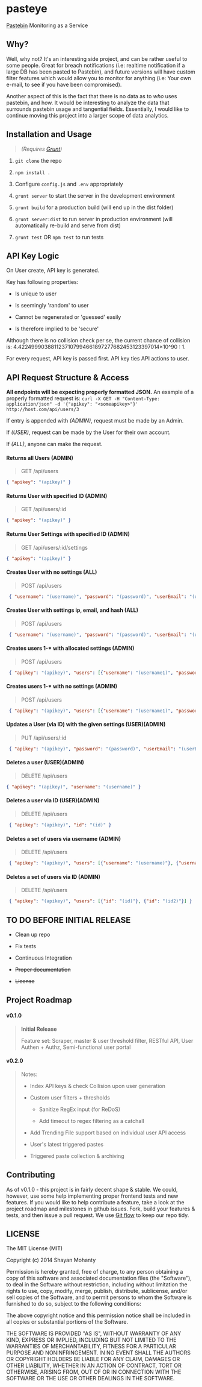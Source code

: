 pasteye
=======

[Pastebin](http://www.pastebin.com) Monitoring as a Service

## Why?

Well, why not? It's an interesting side project, and can be rather useful to some people. Great for breach notifications (i.e: realtime notification if a large DB has been pasted to Pastebin), and future versions will have custom filter features which would allow you to monitor for anything (i.e: Your own e-mail, to see if you have been compromised). 

Another aspect of this is the fact that there is no data as to *who* uses pastebin, and how. It would be interesting to analyze the data that surrounds pastebin usage and tangential fields. Essentially, I would like to continue moving this project into a larger scope of data analytics. 

## Installation and Usage

> *(Requires [Grunt](http://gruntjs.com/))*

1. `git clone` the repo

2. `npm install .`

3. Configure `config.js` and `.env` appropriately

4. `grunt server` to start the server in the development environment

5. `grunt build` for a production build (will end up in the dist folder)

6. `grunt server:dist` to run server in production environment (will automatically re-build and serve from dist)

7. `grunt test` OR `npm test` to run tests

## API Key Logic

On User create, API key is generated.

Key has following properties:

+ Is unique to user

+ Is seemingly 'random' to user

+ Cannot be regenerated or 'guessed' easily

+ Is therefore implied to be 'secure'

Although there is no collision check per se, the current chance of collision is: 4.4224999038811237107994661897277682453123397014×10^90 : 1.

For every request, API key is passed first. API key ties API actions to user.

## API Request Structure & Access

 **All endpoints will be expecting properly formatted JSON.**
 An example of a properly formatted request is: `curl -X GET -H "Content-Type: application/json" -d '{"apikey": "<someapikey>"}' http://host.com/api/users/3`

 If entry is appended with *(ADMIN)*, request must be made by an Admin. 

 If *(USER)*, request can be made by the User for their own account. 

 If *(ALL)*, anyone can make the request.

#### Returns all Users (ADMIN)

>GET /api/users 
```json
{ "apikey": "(apikey)" }
```


#### Returns User with specified ID (ADMIN)

>GET /api/users/:id
 ```json
 { "apikey": "(apikey)" }
 ```

#### Returns User Settings with specified ID (ADMIN)

>GET /api/users/:id/settings 
```json
{ "apikey": "(apikey)" }
```

#### Creates User with no settings (ALL)

>POST /api/users
```json
 { "username": "(username)", "password": "(password)", "userEmail": "(userEmail)" }
 ```

#### Creates User with settings ip, email, and hash (ALL)

>POST /api/users
```json
 { "username": "(username)", "password": "(password)", "userEmail": "(userEmail)", "ip": "(IP threshold)", "email": "(Email threshold)", "hash": "(Hash threshold)" }
 ```

#### Creates users 1-* with allocated settings (ADMIN)

>POST /api/users
```json
 { "apikey": "(apikey)", "users": [{"username": "(username1)", "password": "(password1)", "userEmail": "(userEmail1)", "ip": "(IP threshold1)", "email": "(Email threshold1)", "hash": "(Hash threshold1)"}, {"username": "(username2)"... "hash": "(Hash threshold2)"}, ...] } 
 ```

#### Creates users 1-* with no settings (ADMIN)

>POST /api/users
```json
 { "apikey": "(apikey)", "users": [{"username": "(username1)", "password": "(password1)", "userEmail": "(userEmail1)"}, {"username": "(username2)"... "userEmail": "(userEmail2)"}, ...] }
 ```

#### Updates a User (via ID) with the given settings (USER)(ADMIN)

>PUT /api/users/:id
```json
 { "apikey": "(apikey)", "password": "(password)", "userEmail": "(userEmail)", "ip": "(IP threshold)", "email": "(Email threshold)", "hash": "(Hash threshold)" }
 ```

#### Deletes a user (USER)(ADMIN)

>DELETE /api/users 
```json
{ "apikey": "(apikey)", "username": "(username)" }
```

#### Deletes a user via ID (USER)(ADMIN)

>DELETE /api/users
```json
 { "apikey": "(apikey)", "id": "(id)" }
 ```

#### Deletes a set of users via username (ADMIN)

>DELETE /api/users
```json
 { "apikey": "(apikey)", "users": [{"username": "(username)"}, {"username": "(username2)"}] }
 ```

#### Deletes a set of users via ID (ADMIN)

>DELETE /api/users
```json
 { "apikey": "(apikey)", "users": [{"id": "(id)"}, {"id": "(id2)"}] }
 ```

## TO DO BEFORE INITIAL RELEASE

+ Clean up repo

+ Fix tests

+ Continuous Integration

+ ~~Proper documentation~~

+ ~~License~~


## Project Roadmap

#### v0.1.0

> **Initial Release**
>
> Feature set: Scraper, master & user threshold filter, RESTful API, User Authen + Authz, Semi-functional user portal

#### v0.2.0
> Notes:
>
> + Index API keys & check Collision upon user generation
>
> + Custom user filters + thresholds
>
>   + Sanitize RegEx input (for ReDoS)
>
>   + Add timeout to regex filtering as a catchall
>
> + Add Trending File support based on individual user API access
>
> + User's latest triggered pastes
> 
> + Triggered paste collection & archiving

## Contributing

As of v0.1.0 - this project is in fairly decent shape & stable. We could, however, use some help implementing proper frontend tests and new features. If you would like to help contribute a feature, take a look at the project roadmap and milestones in github issues. Fork, build your features & tests, and then issue a pull request. We use [Git flow](https://github.com/nvie/gitflow) to keep our repo tidy.

## LICENSE

The MIT License (MIT)

Copyright (c) 2014 Shayan Mohanty

Permission is hereby granted, free of charge, to any person obtaining a copy
of this software and associated documentation files (the "Software"), to deal
in the Software without restriction, including without limitation the rights
to use, copy, modify, merge, publish, distribute, sublicense, and/or sell
copies of the Software, and to permit persons to whom the Software is
furnished to do so, subject to the following conditions:

The above copyright notice and this permission notice shall be included in all
copies or substantial portions of the Software.

THE SOFTWARE IS PROVIDED "AS IS", WITHOUT WARRANTY OF ANY KIND, EXPRESS OR
IMPLIED, INCLUDING BUT NOT LIMITED TO THE WARRANTIES OF MERCHANTABILITY,
FITNESS FOR A PARTICULAR PURPOSE AND NONINFRINGEMENT. IN NO EVENT SHALL THE
AUTHORS OR COPYRIGHT HOLDERS BE LIABLE FOR ANY CLAIM, DAMAGES OR OTHER
LIABILITY, WHETHER IN AN ACTION OF CONTRACT, TORT OR OTHERWISE, ARISING FROM,
OUT OF OR IN CONNECTION WITH THE SOFTWARE OR THE USE OR OTHER DEALINGS IN THE
SOFTWARE.

